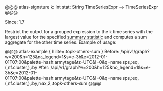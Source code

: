 
@@@ atlas-signature
k: Int
stat: String
TimeSeriesExpr
-->
TimeSeriesExpr
@@@

Since: 1.7

Restrict the output for a grouped expression to the `k` time series with the largest value
for the specified [summary statistic](stat.md) and computes a sum aggregate for the other
time series. Example of usage:

@@@ atlas-example { hilite=:topk-others-sum }
Before: /api/v1/graph?w=200&h=125&no_legend=1&s=e-3h&e=2012-01-01T07:00&palette=hash:armytage&tz=UTC&l=0&q=name,sps,:eq,(,nf.cluster,),:by
After: /api/v1/graph?w=200&h=125&no_legend=1&s=e-3h&e=2012-01-01T07:00&palette=hash:armytage&tz=UTC&l=0&q=name,sps,:eq,(,nf.cluster,),:by,max,2,:topk-others-sum
@@@
